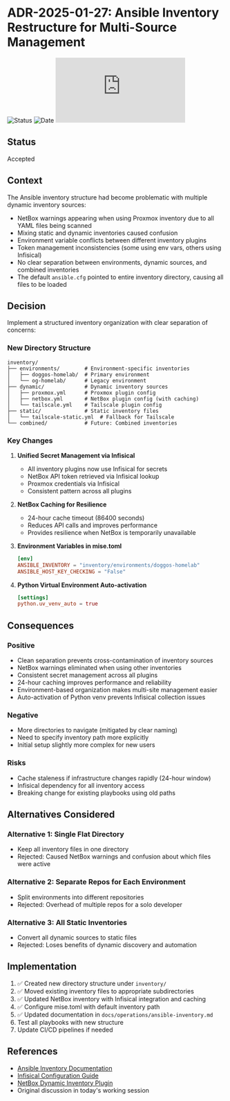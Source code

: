 # ADR-2025-01-27: Ansible Inventory Restructure for Multi-Source Management

![Status](https://img.shields.io/badge/Status-Accepted-green)
![Date](https://img.shields.io/badge/Date-2025--01--27-lightgrey)
![Last Updated](https://img.shields.io/github/last-commit/basher83/andromeda-orchestration/main/docs/project-management/decisions/ADR-2025-01-27-ansible-inventory-restructure.md)

## Status

Accepted

## Context

The Ansible inventory structure had become problematic with multiple dynamic inventory sources:
- NetBox warnings appearing when using Proxmox inventory due to all YAML files being scanned
- Mixing static and dynamic inventories caused confusion
- Environment variable conflicts between different inventory plugins
- Token management inconsistencies (some using env vars, others using Infisical)
- No clear separation between environments, dynamic sources, and combined inventories
- The default `ansible.cfg` pointed to entire inventory directory, causing all files to be loaded

## Decision

Implement a structured inventory organization with clear separation of concerns:

### New Directory Structure
```
inventory/
├── environments/        # Environment-specific inventories
│   ├── doggos-homelab/  # Primary environment
│   └── og-homelab/      # Legacy environment
├── dynamic/             # Dynamic inventory sources
│   ├── proxmox.yml      # Proxmox plugin config
│   ├── netbox.yml       # NetBox plugin config (with caching)
│   └── tailscale.yml    # Tailscale plugin config
├── static/              # Static inventory files
│   └── tailscale-static.yml  # Fallback for Tailscale
└── combined/            # Future: Combined inventories
```

### Key Changes

1. **Unified Secret Management via Infisical**
   - All inventory plugins now use Infisical for secrets
   - NetBox API token retrieved via Infisical lookup
   - Proxmox credentials via Infisical
   - Consistent pattern across all plugins

2. **NetBox Caching for Resilience**
   - 24-hour cache timeout (86400 seconds)
   - Reduces API calls and improves performance
   - Provides resilience when NetBox is temporarily unavailable

3. **Environment Variables in mise.toml**
   ```toml
   [env]
   ANSIBLE_INVENTORY = "inventory/environments/doggos-homelab"
   ANSIBLE_HOST_KEY_CHECKING = "False"
   ```

4. **Python Virtual Environment Auto-activation**
   ```toml
   [settings]
   python.uv_venv_auto = true
   ```

## Consequences

### Positive
- Clean separation prevents cross-contamination of inventory sources
- NetBox warnings eliminated when using other inventories
- Consistent secret management across all plugins
- 24-hour caching improves performance and reliability
- Environment-based organization makes multi-site management easier
- Auto-activation of Python venv prevents Infisical collection issues

### Negative
- More directories to navigate (mitigated by clear naming)
- Need to specify inventory path more explicitly
- Initial setup slightly more complex for new users

### Risks
- Cache staleness if infrastructure changes rapidly (24-hour window)
- Infisical dependency for all inventory access
- Breaking change for existing playbooks using old paths

## Alternatives Considered

### Alternative 1: Single Flat Directory
- Keep all inventory files in one directory
- Rejected: Caused NetBox warnings and confusion about which files were active

### Alternative 2: Separate Repos for Each Environment
- Split environments into different repositories
- Rejected: Overhead of multiple repos for a solo developer

### Alternative 3: All Static Inventories
- Convert all dynamic sources to static files
- Rejected: Loses benefits of dynamic discovery and automation

## Implementation

1. ✅ Created new directory structure under `inventory/`
2. ✅ Moved existing inventory files to appropriate subdirectories
3. ✅ Updated NetBox inventory with Infisical integration and caching
4. ✅ Configure mise.toml with default inventory path
5. ✅ Updated documentation in `docs/operations/ansible-inventory.md`
6. Test all playbooks with new structure
7. Update CI/CD pipelines if needed

## References

- [Ansible Inventory Documentation](docs/operations/ansible-inventory.md)
- [Infisical Configuration Guide](docs/implementation/infisical/infisical-complete-guide.md)
- [NetBox Dynamic Inventory Plugin](https://docs.ansible.com/ansible/latest/collections/netbox/netbox/nb_inventory_inventory.html)
- Original discussion in today's working session
